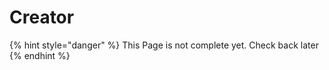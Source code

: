 # Creator

{% hint style="danger" %}
This Page is not complete yet. Check back later
{% endhint %}

<figure><img src="https://github.com/user-attachments/assets/8686c4fa-78f6-4ea9-9698-ad1aefa89304" alt=""><figcaption></figcaption></figure>
